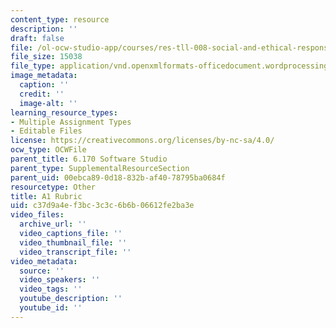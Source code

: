 ```yaml
---
content_type: resource
description: ''
draft: false
file: /ol-ocw-studio-app/courses/res-tll-008-social-and-ethical-responsibilities-of-computing-serc/c37d9a4ef3bc3c3c6b6b06612fe2ba3e_MITRESTLL-008F21-6170hw1rubric.docx
file_size: 15038
file_type: application/vnd.openxmlformats-officedocument.wordprocessingml.document
image_metadata:
  caption: ''
  credit: ''
  image-alt: ''
learning_resource_types:
- Multiple Assignment Types
- Editable Files
license: https://creativecommons.org/licenses/by-nc-sa/4.0/
ocw_type: OCWFile
parent_title: 6.170 Software Studio
parent_type: SupplementalResourceSection
parent_uid: 00ebca89-0d18-832b-af40-78795ba0684f
resourcetype: Other
title: A1 Rubric
uid: c37d9a4e-f3bc-3c3c-6b6b-06612fe2ba3e
video_files:
  archive_url: ''
  video_captions_file: ''
  video_thumbnail_file: ''
  video_transcript_file: ''
video_metadata:
  source: ''
  video_speakers: ''
  video_tags: ''
  youtube_description: ''
  youtube_id: ''
---
```

